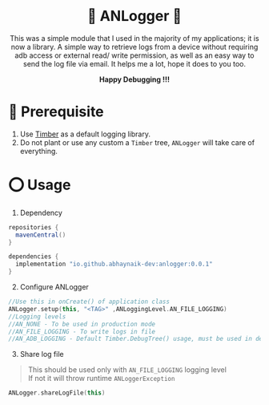 <div align="center">
  <br>
  <h1> 📝  ANLogger 📝 </h1>
  <p>This was a simple module that I used in the majority of my applications; it is now a library. A simple way to retrieve logs from a device without requiring adb access or external read/ write permission, as well as an easy way to send the log file via email. It helps me a lot, hope it does to you too. </p>
  <strong>Happy Debugging !!!</strong>
</div>

#  📖 Prerequisite
1) Use [Timber][1] as a default logging library.
2) Do not plant or use any custom a `Timber` tree, `ANLogger` will take care of everything.

# ⭕ Usage
1) Dependency
```gradle
repositories {
  mavenCentral()
}

dependencies {
  implementation "io.github.abhaynaik-dev:anlogger:0.0.1"
}
```
2) Configure ANLogger 
```kotlin
//Use this in onCreate() of application class
ANLogger.setup(this, "<TAG>" ,ANLoggingLevel.AN_FILE_LOGGING)
//Logging levels
//AN_NONE - To be used in production mode
//AN_FILE_LOGGING - To write logs in file
//AN_ADB_LOGGING - Default Timber.DebugTree() usage, must be used in debug mode only
```
3) Share log file 
> This should be used only with `AN_FILE_LOGGING` logging level\
> If not it will throw runtime `ANLoggerException`
```kotlin
ANLogger.shareLogFile(this)
```
 [1]:https://github.com/JakeWharton/timber
